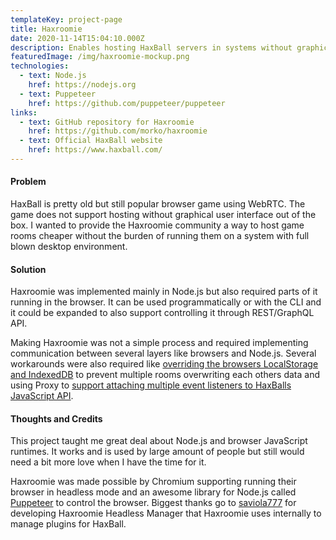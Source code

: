 ```yaml
---
templateKey: project-page
title: Haxroomie
date: 2020-11-14T15:04:10.000Z
description: Enables hosting HaxBall servers in systems without graphical environment.
featuredImage: /img/haxroomie-mockup.png
technologies:
  - text: Node.js
    href: https://nodejs.org
  - text: Puppeteer
    href: https://github.com/puppeteer/puppeteer
links:
  - text: GitHub repository for Haxroomie
    href: https://github.com/morko/haxroomie
  - text: Official HaxBall website
    href: https://www.haxball.com/
---
```


#### Problem

HaxBall is pretty old but still popular browser game using WebRTC. The game does not support hosting without graphical user interface out of the box. I wanted to provide the Haxroomie community a way to host game rooms cheaper without the burden of running them on a system with full blown desktop environment.

#### Solution

Haxroomie was implemented mainly in Node.js but also required parts of it running in the browser. It can be used programmatically or with the CLI and it could be expanded to also support controlling it through REST/GraphQL API.

Making Haxroomie was not a simple process and required implementing communication between several layers like browsers and Node.js. Several workarounds were also required like [overriding the browsers LocalStorage and IndexedDB](https://github.com/morko/haxroomie/blob/master/packages/haxroomie-core/src/browser/shared-storage.js) to prevent multiple rooms overwriting each others data and using Proxy to [support attaching multiple event listeners to HaxBalls JavaScript API](https://github.com/morko/haxball-room-trapper).

#### Thoughts and Credits

This project taught me great deal about Node.js and browser JavaScript runtimes. It works and is used by large amount of people but still would need a bit more love when I have the time for it.

Haxroomie was made possible by Chromium supporting running their browser in headless mode and an awesome library for Node.js called [Puppeteer](https://github.com/puppeteer/puppeteer) to control the browser. Biggest thanks go to [saviola777](https://github.com/saviola777) for developing Haxroomie Headless Manager that Haxroomie uses internally to manage plugins for HaxBall.
